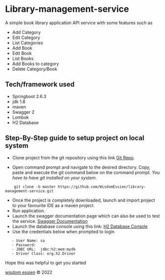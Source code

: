 # Library-management-service
A simple book library application API service with some features such as

- Add Category
- Edit Category
- List Categories
- Add Book
- Edit Book
- List Books
- Add Books to category
- Delete Category/Book

## Tech/framework used

- Springboot 2.6.3
- jdk 1.8
- maven
- Swagger 2
- Lombok
- H2 Database

## Step-By-Step guide to setup project on local system

- Clone project from the git repository using this link [Git Repo](https://github.com/WisdomEssien/library-management-service.git).
	
- Open command prompt and navigate to the desired directory. Copy, paste and execute the git command below on the command prompt.
_You have to have git installed on your system._

```
	git clone -b master https://github.com/WisdomEssien/library-management-service.git
```

- Once the project is completely downloaded, launch and import project to your favourite IDE as a maven project.
- Run application.  
- Launch the swagger documentation page which can also be used to test the service. [Swagger Documentation](http://localhost:7070/api/swagger-ui.html#/)
- Launch the database console using this link: [H2 Database Console](http://localhost:7070/api/h2-console/)
- Use the credentials below when prompted to login

```
   - User Name: sa
   - Password:
   - JDBC URL:	jdbc:h2:mem:mydb
   - Driver Class: org.h2.Driver
```

Hope this was helpful to get you started

[wisdom essien](https://github.com/WisdomEssien/library-management-service.git) © 2022 
